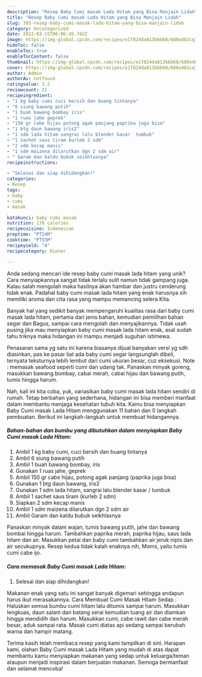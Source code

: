 ```yaml
---
description: "Resep Baby Cumi masak Lada Hitam yang Bisa Manjain Lidah"
title: "Resep Baby Cumi masak Lada Hitam yang Bisa Manjain Lidah"
slug: 395-resep-baby-cumi-masak-lada-hitam-yang-bisa-manjain-lidah
category: Uncategorized
date: 2022-03-15T06:06:45.742Z
image: https://img-global.cpcdn.com/recipes/e1f824da813b6b68/680x482cq70/baby-cumi-masak-lada-hitam-foto-resep-utama.jpg
hideToc: false
enableToc: true
enableTocContent: false
thumbnail: https://img-global.cpcdn.com/recipes/e1f824da813b6b68/680x482cq70/baby-cumi-masak-lada-hitam-foto-resep-utama.jpg
cover: https://img-global.cpcdn.com/recipes/e1f824da813b6b68/680x482cq70/baby-cumi-masak-lada-hitam-foto-resep-utama.jpg
author: Admin
authorAv: notfound
ratingvalue: 3.2
reviewcount: 21
recipeingredient:
- "1 kg baby cumi cuci bersih dan buang tintanya"
- "6 siung bawang putih"
- "1 buah bawang bombay iris"
- "1 ruas jahe geprek"
- "150 gr cabe hijau potong agak panjang paprika juga bisa"
- "1 btg daun bawang iris2"
- "1 sdm lada hitam sangrai lalu blender kasar  tumbuk"
- "1 sachet saus tiram kurleb 2 sdm"
- "2 sdm kecap manis"
- "1 sdm maizena dilarutkan dgn 2 sdm air"
- " Garam dan kaldu bubuk seikhlasnya"
recipeinstructions:

- "Selesai dan siap dihidangkan!"
categories:
- Resep
tags:
- baby
- cumi
- masak

katakunci: baby cumi masak 
nutrition: 178 calories
recipecuisine: Indonesian
preptime: "PT24M"
cooktime: "PT55M"
recipeyield: "4"
recipecategory: Dinner

---
```





Anda sedang mencari ide resep baby cumi masak lada hitam yang unik? Cara menyiapkannya sangat tidak terlalu sulit namun tidak gampang juga. Kalau salah mengolah maka hasilnya akan hambar dan justru cenderung tidak enak. Padahal baby cumi masak lada hitam yang enak harusnya sih memiliki aroma dan cita rasa yang mampu memancing selera Kita.





Banyak hal yang sedikit banyak mempengaruhi kualitas rasa dari baby cumi masak lada hitam, pertama dari jenis bahan, kemudian pemilihan bahan segar dan Bagus, sampai cara mengolah dan menyajikannya. Tidak usah pusing jika mau menyiapkan baby cumi masak lada hitam enak,      asal sudah tahu triknya maka hidangan ini mampu menjadi suguhan istimewa.














Penasaran sama yg satu ini karena biasanya dijual banyakan versi yg sdh diasinkan, pas ke pasar liat ada baby cumi segar langsunglah dibeli, ternyata teksturnya lebih lembut dari cumi ukuran besar, cuz eksekusi. Note : memasak seafood seperti cumi dan udang tak. Panaskan minyak goreng, masukkan bawang bombay, cabai merah, cabai hijau dan bawang putih, tumis hingga harum.






Nah, kali ini kita coba, yuk, variasikan baby cumi masak lada hitam sendiri di rumah. Tetap berbahan yang sederhana, hidangan ini bisa memberi manfaat dalam membantu menjaga kesehatan tubuh kita. Kamu bisa menyiapkan Baby Cumi masak Lada Hitam menggunakan 11 bahan dan 0 langkah pembuatan. Berikut ini langkah-langkah untuk membuat hidangannya.

<!--inarticleads1-->

##### Bahan-bahan dan bumbu yang dibutuhkan dalam menyiapkan Baby Cumi masak Lada Hitam:

1. Ambil 1 kg baby cumi, cuci bersih dan buang tintanya
1. Ambil 6 siung bawang putih
1. Ambil 1 buah bawang bombay, iris
1. Gunakan 1 ruas jahe, geprek
1. Ambil 150 gr cabe hijau, potong agak panjang (paprika juga bisa)
1. Gunakan 1 btg daun bawang, iris2
1. Gunakan 1 sdm lada hitam, sangrai lalu blender kasar / tumbuk
1. Ambil 1 sachet saus tiram (kurleb 2 sdm)
1. Siapkan 2 sdm kecap manis
1. Ambil 1 sdm maizena dilarutkan dgn 2 sdm air
1. Ambil  Garam dan kaldu bubuk seikhlasnya


Panaskan minyak dalam wajan, tumis bawang putih, jahe dan bawang bombai hingga harum. Tambahkan paprika merah, paprika hijau, saus lada hitam dan air. Masukkan petai dan baby cumi tambahkan air jeruk nipis dan air secukupnya. Resep kedua tidak kalah enaknya nih, Moms, yaitu tumis cumi cabe ijo. 

<!--inarticleads2-->

##### Cara memasak Baby Cumi masak Lada Hitam:


1. Selesai dan siap dihidangkan!

Makanan enak yang satu ini sangat banyak digemari sehingga andapun harus ikut merasakannya. Cara Membuat Cumi Masak Hitam Sedap : Haluskan semua bumbu cumi hitam lalu ditumis sampai harum. Masukkan lengkuas, daun salam dan batang serai kemudian tuang air dan diamkan hingga mendidih dan harum. Masukkan cumi, cabe rawit dan cabe merah besar, aduk sampai rata. Masak cumi diatas api sedang sampai berubah warna dan hampir matang. 

Terima kasih telah membaca resep yang kami tampilkan di sini. Harapan kami, olahan Baby Cumi masak Lada Hitam yang mudah di atas dapat membantu kamu menyiapkan makanan yang sedap untuk keluarga/teman ataupun menjadi inspirasi dalam berjualan makanan. Semoga bermanfaat dan selamat mencoba!
